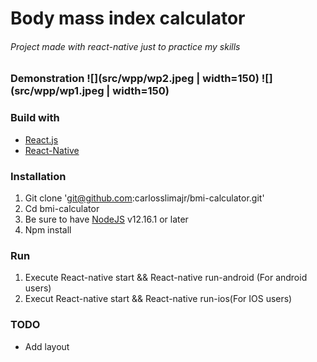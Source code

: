 # Body mass index calculator
###### Project made with react-native just to practice my skills

### Demonstration ![](src/wpp/wp2.jpeg | width=150) ![](src/wpp/wp1.jpeg | width=150)

### Build with
* [React.js](https://pt-br.reactjs.org/)
* [React-Native](https://reactnative.dev/)

### Installation
1. Git clone 'git@github.com:carlosslimajr/bmi-calculator.git'
2. Cd bmi-calculator
3. Be sure to have [NodeJS](https://nodejs.org/) v12.16.1 or later
4. Npm install

### Run
1. Execute React-native start && React-native run-android (For android users)
2. Execut React-native start && React-native run-ios(For IOS users)

### TODO
* Add layout


